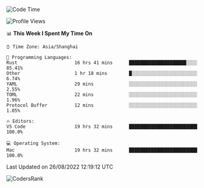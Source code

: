 <!--START_SECTION:waka-->
![Code Time](http://img.shields.io/badge/Code%20Time-1%2C652%20hrs%2040%20mins-blue)

![Profile Views](http://img.shields.io/badge/Profile%20Views-14-blue)

📊 **This Week I Spent My Time On** 

```text
⌚︎ Time Zone: Asia/Shanghai

💬 Programming Languages: 
Rust                     16 hrs 41 mins      █████████████████████░░░░   85.41% 
Other                    1 hr 18 mins        █░░░░░░░░░░░░░░░░░░░░░░░░   6.74% 
YAML                     29 mins             ░░░░░░░░░░░░░░░░░░░░░░░░░   2.55% 
TOML                     22 mins             ░░░░░░░░░░░░░░░░░░░░░░░░░   1.96% 
Protocol Buffer          12 mins             ░░░░░░░░░░░░░░░░░░░░░░░░░   1.05%

🔥 Editors: 
VS Code                  19 hrs 32 mins      █████████████████████████   100.0%

💻 Operating System: 
Mac                      19 hrs 32 mins      █████████████████████████   100.0%

```


 Last Updated on 26/08/2022 12:19:12 UTC
<!--END_SECTION:waka-->

![CodersRank](https://cr-skills-chart-widget.azurewebsites.net/api/api?username=BugenZhao&padding=16&tooltip=true&branding=false&sort-by-score=true&skills=Rust%2C%20Swift%2C%20C%2C%20TypeScript%2C%20Java%2C%20Go%2C%20Dart%2C%20C%2B%2B%2C%20Python%2C%20Assembly%2C%20Shell%2C%20Kotlin)

